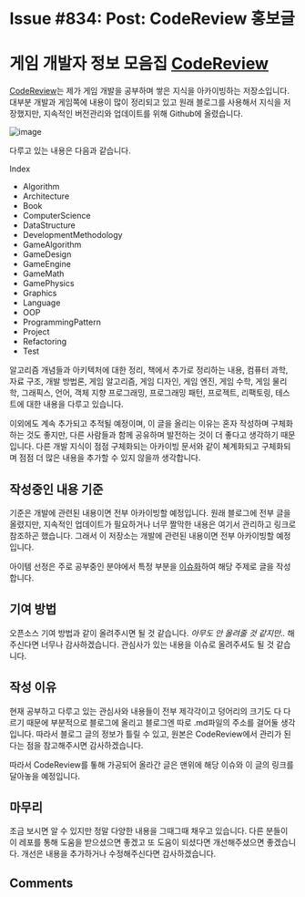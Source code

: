# Issue #834: Post: CodeReview 홍보글


# 게임 개발자 정보 모음집 [CodeReview](https://github.com/fkdl0048/CodeReview)

[CodeReview](https://github.com/fkdl0048/CodeReview)는 제가 게임 개발을 공부하며 쌓은 지식을 아카이빙하는 저장소입니다. 대부분 개발과 게임쪽에 내용이 많이 정리되고 있고 원래 블로그를 사용해서 지식을 저장했지만, 지속적인 버전관리와 업데이트를 위해 Github에 올렸습니다.

![image](https://github.com/user-attachments/assets/e635bbfe-f4ee-4b54-8a8e-c8006c399f60)

다루고 있는 내용은 다음과 같습니다.

Index

* Algorithm
* Architecture
* Book
* ComputerScience
* DataStructure
* DevelopmentMethodology
* GameAlgorithm
* GameDesign
* GameEngine
* GameMath
* GamePhysics
* Graphics
* Language
* OOP
* ProgrammingPattern
* Project
* Refactoring
* Test

알고리즘 개념들과 아키텍처에 대한 정리, 책에서 추가로 정리하는 내용, 컴퓨터 과학, 자료 구조, 개발 방법론, 게임 알고리즘, 게임 디자인, 게임 엔진, 게임 수학, 게임 물리학, 그래픽스, 언어, 객체 지향 프로그래밍, 프로그래밍 패턴, 프로젝트, 리팩토링, 테스트에 대한 내용을 다루고 있습니다.

이외에도 계속 추가되고 추적될 예정이며, 이 글을 올리는 이유는 혼자 작성하며 구체화하는 것도 좋지만, 다른 사람들과 함께 공유하며 발전하는 것이 더 좋다고 생각하기 때문입니다. 다른 개발 지식이 점점 구체화되는 아카이빙 문서와 같이 쳬계화되고 구체화되며 점점 더 많은 내용을 추가할 수 있지 않을까 생각합니다.

## 작성중인 내용 기준

기준은 개발에 관련된 내용이면 전부 아카이빙할 예정입니다. 원래 블로그에 전부 글을 올렸지만, 지속적인 업데이트가 필요하거나 너무 짤막한 내용은 여기서 관리하고 링크로 참조하곤 했습니다. 그래서 이 저장소는 개발에 관련된 내용이면 전부 아카이빙할 예정입니다.

아이템 선정은 주로 공부중인 분야에서 특정 부분을 [이슈화](https://github.com/fkdl0048/CodeReview/issues)하여 해당 주제로 글을 작성합니다.

## 기여 방법

오픈소스 기여 방법과 같이 올려주시면 될 것 같습니다. *아무도 안 올려줄 것 같지만..* 해주신다면 너무나 감사하겠습니다. 관심사가 있는 내용을 이슈로 올려주셔도 될 것 같습니다.

## 작성 이유

현재 공부하고 다루고 있는 관심사와 내용들이 전부 제각각이고 덩어리의 크기도 다 다르기 때문에 부분적으로 블로그에 올리고 블로그엔 따로 .md파일의 주소를 걸어둘 생각입니다. 따라서 블로그 글의 정보가 틀릴 수 있고, 원본은 CodeReview에서 관리가 된다는 점을 참고해주시면 감사하겠습니다.

따라서 CodeReview를 톻해 가공되어 올라간 글은 맨위에 해당 이슈와 이 글의 링크를 달아놓을 예정입니다.

## 마무리

조금 보시면 알 수 있지만 정말 다양한 내용을 그때그때 채우고 있습니다. 다른 분들이 이 레포를 통해 도움을 받으셨으면 좋겠고 또 도움이 되셨다면 개선해주셨으면 좋겠습니다. 개선은 내용을 추가하거나 수정해주신다면 감사하겠습니다.


## Comments


